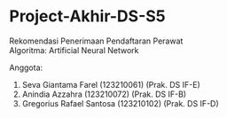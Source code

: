 # Project-Akhir-DS-S5

Rekomendasi Penerimaan Pendaftaran Perawat <br>
Algoritma: Artificial Neural Network

Anggota:
1. Seva Giantama Farel (123210061) (Prak. DS IF-E)
2. Anindia Azzahra (123210072) (Prak. DS IF-B)
3. Gregorius Rafael Santosa (123210102) (Prak. DS IF-D)
